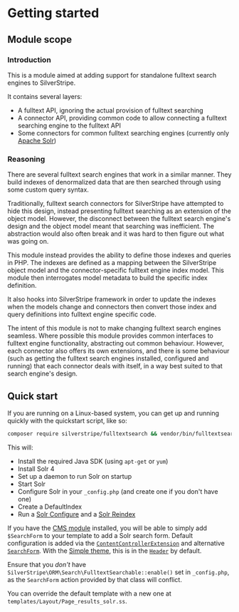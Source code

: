 # Getting started

## Module scope

### Introduction

This is a module aimed at adding support for standalone fulltext search engines to SilverStripe.

It contains several layers:

 * A fulltext API, ignoring the actual provision of fulltext searching
 * A connector API, providing common code to allow connecting a fulltext searching engine to the fulltext API
 * Some connectors for common fulltext searching engines (currently only [Apache Solr](http://lucene.apache.org/solr/))

### Reasoning

There are several fulltext search engines that work in a similar manner. They build indexes of denormalized data that
are then searched through using some custom query syntax.

Traditionally, fulltext search connectors for SilverStripe have attempted to hide this design, instead presenting
fulltext searching as an extension of the object model. However, the disconnect between the fulltext search engine's
design and the object model meant that searching was inefficient. The abstraction would also often break and it was
hard to then figure out what was going on.

This module instead provides the ability to define those indexes and queries in PHP. The indexes are defined as a 
mapping between the SilverStripe object model and the connector-specific fulltext engine index model. This module then 
interrogates model metadata to build the specific index definition.

It also hooks into SilverStripe framework in order to update the indexes when the models change and connectors then 
convert those index and query definitions into fulltext engine specific code.

The intent of this module is not to make changing fulltext search engines seamless. Where possible this module provides
common interfaces to fulltext engine functionality, abstracting out common behaviour. However, each connector also
offers its own extensions, and there is some behaviour (such as getting the fulltext search engines installed, 
configured and running) that each connector deals with itself, in a way best suited to that search engine's design.

## Quick start

If you are running on a Linux-based system, you can get up and running quickly with the quickstart script, like so:

```bash
composer require silverstripe/fulltextsearch && vendor/bin/fulltextsearch_quickstart
```

This will:

- Install the required Java SDK (using `apt-get` or `yum`)
- Install Solr 4
- Set up a daemon to run Solr on startup
- Start Solr
- Configure Solr in your `_config.php` (and create one if you don't have one)
- Create a DefaultIndex
- Run a [Solr Configure](03_configuration.md#solr-configure) and a [Solr Reindex](03_configuration.md#solr-reindex)

If you have the [CMS module](https://github.com/silverstripe/silverstripe-cms) installed, you will be able to simply add
 `$SearchForm` to your template to add a Solr search form. Default configuration is added via the
 [`ContentControllerExtension`](/src/Solr/Control/ContentControllerExtension.php) and alternative
 [`SearchForm`](/src/Solr/Forms/SearchForm.php). With the
 [Simple theme](https://github.com/silverstripe-themes/silverstripe-simple), this is in the
 [`Header`](https://github.com/silverstripe-themes/silverstripe-simple/blob/master/templates/Includes/Header.ss#L10-L15)
 by default.

Ensure that you _don't_ have `SilverStripe\ORM\Search\FulltextSearchable::enable()` set in `_config.php`, as the 
`SearchForm` action provided by that class will conflict.

You can override the default template with a new one at `templates/Layout/Page_results_solr.ss`.
